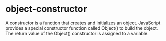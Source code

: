 # object-constructor
A constructor is a function that creates and initializes an object. JavaScript provides a special constructor function called Object() to build the object. The return value of the Object() constructor is assigned to a variable.

